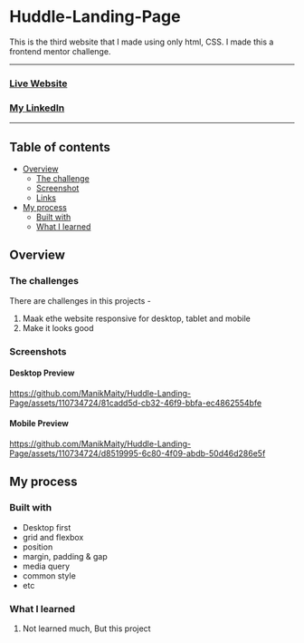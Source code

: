 # Huddle-Landing-Page
This is the third website that I made using only html, CSS. I made this a frontend mentor challenge.
<hr>

### [Live Website](https://manikmaity.github.io/Huddle-Landing-Page/)
### [My LinkedIn](https://www.linkedin.com/in/manikmaity/)
<hr>

## Table of contents

- [Overview](#overview)
  - [The challenge](#the-challenge)
  - [Screenshot](#screenshot)
  - [Links](#links)
- [My process](#my-process)
  - [Built with](#built-with)
  - [What I learned](#what-i-learned)

## Overview

### The challenges
There are challenges in this projects -
  1. Maak ethe website responsive for desktop, tablet and mobile
  2. Make it looks good

### Screenshots
#### Desktop Preview

https://github.com/ManikMaity/Huddle-Landing-Page/assets/110734724/81cadd5d-cb32-46f9-bbfa-ec4862554bfe


#### Mobile Preview
https://github.com/ManikMaity/Huddle-Landing-Page/assets/110734724/d8519995-6c80-4f09-abdb-50d46d286e5f

## My process

### Built with
- Desktop first
- grid and flexbox
- position 
- margin, padding & gap
- media query
- common style
- etc

### What I learned
  1. Not learned much, But this project 

